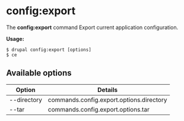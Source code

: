 # config:export
The **config:export** command Export current application configuration.

**Usage:**
```
$ drupal config:export [options] 
$ ce  
```

## Available options
Option | Details
-------|-------------
--directory | commands.config.export.options.directory
--tar | commands.config.export.options.tar
